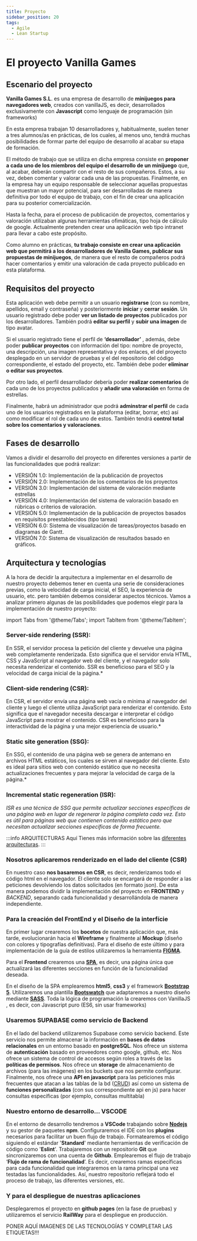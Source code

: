 ```yaml
---
title: Proyecto
sidebar_position: 20
tags:
  - Agile
  - Lean Startup
---
```

# El proyecto Vanilla Games
## Escenario del proyecto
**Vanilla Games S.L**. es una empresa de desarrollo de **minijuegos para navegadores web**, creados con vanillaJS, es decir, desarrollados exclusivamente con **Javascript** como lenguaje de programación (sin frameworks)

En esta empresa trabajan 10 desarrolladores y, habitualmente, suelen tener a tres alumnos/as en prácticas, de los cuales, al menos uno, tendrá muchas posibilidades de formar parte del equipo de desarrollo al acabar su etapa de formación.

El método de trabajo que se utiliza en dicha empresa consiste en **proponer a cada uno de los miembros del equipo el desarrollo de un minijuego** que, al acabar, deberán compartir con el resto de sus compañeros. Estos, a su vez, deben comentar y valorar cada una de las propuestas. Finalmente, en la empresa hay un equipo responsable de seleccionar aquellas propuestas que muestran un mayor potencial, para ser desarrolladas de manera definitiva por todo el equipo de trabajo, con el fin de crear una aplicación para su posterior comercialización.

Hasta la fecha, para el proceso de publicación de proyectos, comentarios y valoración utilizaban algunas herramientas ofimáticas, tipo hoja de cálculo de google. Actualmente pretenden crear una aplicación web tipo intranet para llevar a cabo este propósito.

Como alumno en prácticas, **tu trabajo consiste en crear una aplicación web que permitirá a los desarrolladores de Vanilla Games, publicar sus propuestas de minijuegos**, de manera que el resto de compañeros podrá hacer comentarios y emitir una valoración de cada proyecto publicado en esta plataforma.

## Requisitos del proyecto
Esta aplicación web debe permitir a un usuario **registrarse** (con su nombre, apellidos, email y contraseña) y posteriormente **iniciar** y **cerrar sesión**.
Un usuario  registrado debe poder **ver un listado de proyectos** publicados por los desarrolladores.  También podrá **editar su perfil** y **subir una imagen** de tipo avatar.

Si el usuario registrado tiene el perfil de **‘desarrollador’** , además, debe poder **publicar proyectos** con información del tipo: nombre de proyecto, una descripción, una imagen representativa y dos enlaces, el del proyecto desplegado en un servidor de pruebas y el del repositorio del código correspondiente, el estado del proyecto, etc. También debe poder **eliminar o editar sus proyectos**.

Por otro lado, el perfil desarrollador debería poder **realizar comentarios** de cada uno de los proyectos publicados y **añadir una valoración** en forma de estrellas.

Finalmente, habrá un administrador que podrá **adminstrar el perfil** de cada uno de los usuarios registrados en la plataforma (editar, borrar, etc) así como modificar el rol de cada uno de estos. También tendrá **control total sobre los comentarios y valoraciones**.

## Fases de desarrollo
Vamos a dividir el desarrollo del proyecto en diferentes versiones a partir de las funcionalidades que podrá realizar:
- VERSIÓN 1.0: Implementación de la publicación de proyectos
- VERSIÓN 2.0: Implementación de los comentarios de los proyectos
- VERSIÓN 3.0: Implementación del sistema de valoración mediante estrellas
- VERSIÓN 4.0: Implementación del sistema de valoración basado en rúbricas o criterios de valoración.
- VERSIÓN 5.0: Implementación de la publicación de proyectos basados en requisitos preestablecidos (tipo tareas)
- VERSIÓN 6.0: Sistema de visualización de tareas/proyectos basado en diagramas de Gantt.
- VERSIÓN 7.0: Sistema de visualización de resultados basado en gráficos.
## Arquitectura y tecnologías
A la hora de decidir la arquitectura a implementar en el desarrollo de nuestro proyecto debemos tener en cuenta una serie de consideraciones previas, como la velocidad de carga inicial, el SEO, la experiencia de usuario, etc. pero también debemos considerar aspectos técnicos. Vamos a analizar primero algunas de las posibilidades que podemos elegir para la implementación de nuestro proyecto:

import Tabs from '@theme/Tabs';
import TabItem from '@theme/TabItem';

<Tabs>
  <TabItem value="Server-side rendering (SSR)" label="Server-side rendering (SSR)" default>
    <h3>Server-side rendering (SSR): </h3>

En SSR, el servidor procesa la petición del cliente y devuelve una página web completamente renderizada. Esto significa que el servidor envía HTML, CSS y JavaScript al navegador web del cliente, y el navegador solo necesita renderizar el contenido. SSR es beneficioso para el SEO y la velocidad de carga inicial de la página.*
  </TabItem>
  <TabItem value="Client-side rendering (CSR)" label="  Client-side rendering (CSR)">
    <h3>  Client-side rendering (CSR): </h3>

En CSR, el servidor envía una página web vacía o mínima al navegador del cliente y luego el cliente utiliza JavaScript para renderizar el contenido. Esto significa que el navegador necesita descargar e interpretar el código JavaScript para mostrar el contenido. CSR es beneficioso para la interactividad de la página y una mejor experiencia de usuario.*
  </TabItem>
 <TabItem value="Static site generation (SSG)" label="Static site generation (SSG)">
  <h3>Static site generation (SSG): </h3>

En SSG, el contenido de una página web se genera de antemano en archivos HTML estáticos, los cuales se sirven al navegador del cliente. Esto es ideal para sitios web con contenido estático que no necesita actualizaciones frecuentes y para mejorar la velocidad de carga de la página.*
  </TabItem>
 <TabItem value="Incremental static regeneration (ISR)" label="Incremental static regeneration (ISR)">
  <h3>Incremental static regeneration (ISR): </h3>

*ISR es una técnica de SSG que permite actualizar secciones específicas de una página web en lugar de regenerar la página completa cada vez. Esto es útil para páginas web que contienen contenido estático pero que necesitan actualizar secciones específicas de forma frecuente.*
  </TabItem>
  
</Tabs>

:::info ARQUITECTURAS
Aquí Tienes más información sobre las [ diferentes arquitecturas](#).
:::
### Nosotros aplicaremos renderizado en el lado del cliente (CSR)
En nuestro caso **nos basaremos en CSR**, es decir, renderizamos todo el código html en el navegador. El cliente solo se encargará de responder a las peticiones devolviendo los datos solicitados (en formato json). De esta manera podemos dividir la implementación del proyecto en **FRONTEND** y *BACKEND*, separando cada funcionalidad y desarrollándola de manera independiente.

### Para la creación del FrontEnd y el Diseño de la interfície
En primer lugar crearemos los **bocetos** de nuestra aplicación que, más tarde, evolucionarán hacia el **Wireframe** y finalmente al **Mockup** (diseño con colores y tipografías definitivas). Para el diseño de este último y para implementación de la guía de estilos utilizaremos la herramienta [**FIGMA**](http://www.fpllefia.com).

Para el **Frontend** crearemos una [**SPA**](#), es decir, una página única que actualizará las diferentes secciones en función de la funcionalidad deseada. 

En el diseño de la SPA emplearemos **html5**, **css3** y el framework [**Bootstrap 5**](https://getbootstrap.com/). Utilizaremos una plantilla [**Bootswatch**](https://bootswatch.com/) que adaptaremos a nuestro diseño mediante [**SASS**](#).
Toda la lógica de programación la crearemos con VanillaJS , es decir, con Javascript puro (ES6, sin usar frameworks)

### Usaremos SUPABASE como servicio de Backend
En el lado del backend utilizaremos Supabase como servicio backend. 
Este servicio nos permite almacenar la información en **bases de datos relacionales** en un entorno basado en **postgreSQL**.
Nos ofrece un sistema de **autenticación** basado en proveedores como google, github, etc.
Nos ofrece un sistema de control de accesos según roles a través de las **políticas de permisos**.
Nos ofrece un **storage** de almacenamiento de archivos (para las imágenes) en los buckets que nos permite configurar.
Finalmente, nos ofrece una **API en javascript** para las peticiones más frecuentes que atacan a las tablas de la bd ([CRUD](#)) así como un sistema de **funciones personalizadas** (con sus correspondiente api en js) para hacer consultas específicas (por ejemplo, consultas multitabla)

### Nuestro entorno de desarrollo... VSCODE
En el entorno de desarrollo tendremos a **VSCode** trabajando sobre [**Nodejs**](#) y su gestor de paquetes **npm**. Configuraremos el IDE con los **plugins** necesarios para facilitar un buen flujo de trabajo.
Formatearemos el código siguiendo el estándar '**Standard**' mediante herramientas de verificación de código como '**Eslint**'.
Trabajaremos con un repositorio **Git** que sincronizaremos con una cuenta de **Github**. Emplearemos el flujo de trabajo ‘**Flujo de rama de funcionalidad**’. Es decir, crearemos ramas específicas para cada funcionalidad que integraremos en la rama principal una vez testadas las funcionalidades. Así, nuestro repositorio reflejará todo el proceso de trabajo, las diferentes versiones, etc.
### Y para el despliegue de nuestras aplicaciones
Desplegaremos el proyecto en **github pages** (en la fase de pruebas) y utilizaremos el servicio  **RailWay** para el despliegue en producción.

PONER AQUÍ IMAGENES DE LAS TECNOLOGÍAS Y COMPLETAR LAS ETIQUETAS!!!